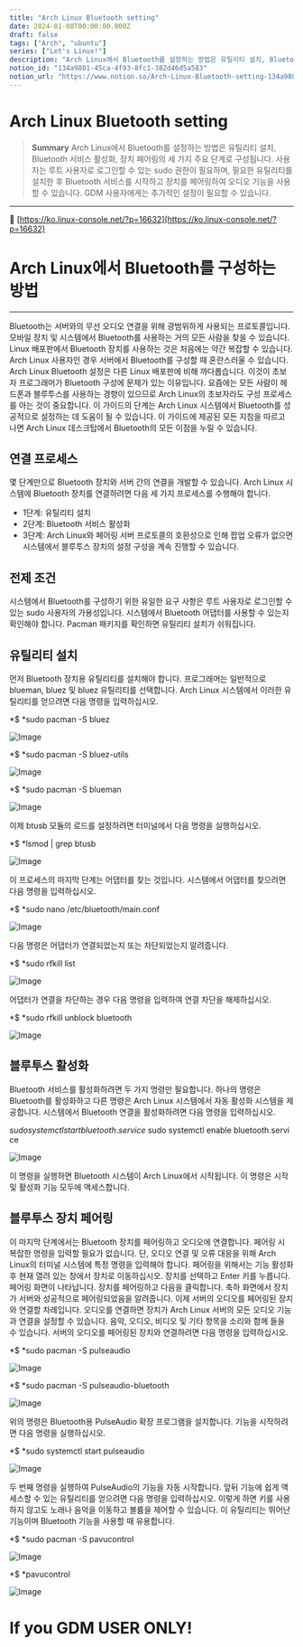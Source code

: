 ```yaml
---
title: "Arch Linux Bluetooth setting"
date: 2024-01-08T00:00:00.000Z
draft: false
tags: ["Arch", "ubuntu"]
series: ["Let's Linux!"]
description: "Arch Linux에서 Bluetooth를 설정하는 방법은 유틸리티 설치, Bluetooth 서비스 활성화, 장치 페어링의 세 가지 주요 단계로 구성됩니다. 사용자는 루트 사용자로 로그인할 수 있는 sudo 권한이 필요하며, 필요한 유틸리티를 설치한 후 Bluetooth 서비스를 시작하고 장치를 페어링하여 오디오 기능을 사용할 수 있습니다. GDM 사용자에게는 추가적인 설정이 필요할 수 있습니다."
notion_id: "134a9801-45ca-4f93-8fc1-382d46d5a583"
notion_url: "https://www.notion.so/Arch-Linux-Bluetooth-setting-134a980145ca4f938fc1382d46d5a583"
---
```


# Arch Linux Bluetooth setting

> **Summary**
> Arch Linux에서 Bluetooth를 설정하는 방법은 유틸리티 설치, Bluetooth 서비스 활성화, 장치 페어링의 세 가지 주요 단계로 구성됩니다. 사용자는 루트 사용자로 로그인할 수 있는 sudo 권한이 필요하며, 필요한 유틸리티를 설치한 후 Bluetooth 서비스를 시작하고 장치를 페어링하여 오디오 기능을 사용할 수 있습니다. GDM 사용자에게는 추가적인 설정이 필요할 수 있습니다.

---

🔗 [https://ko.linux-console.net/?p=16632](https://ko.linux-console.net/?p=16632)

# **Arch Linux에서 Bluetooth를 구성하는 방법**

---

Bluetooth는 서버와의 무선 오디오 연결을 위해 광범위하게 사용되는 프로토콜입니다. 모바일 장치 및 시스템에서 Bluetooth를 사용하는 거의 모든 사람을 찾을 수 있습니다. Linux 배포판에서 Bluetooth 장치를 사용하는 것은 처음에는 약간 복잡할 수 있습니다. Arch Linux 사용자인 경우 서버에서 Bluetooth를 구성할 때 혼란스러울 수 있습니다. Arch Linux Bluetooth 설정은 다른 Linux 배포판에 비해 까다롭습니다. 이것이 초보자 프로그래머가 Bluetooth 구성에 문제가 있는 이유입니다. 요즘에는 모든 사람이 헤드폰과 블루투스를 사용하는 경향이 있으므로 Arch Linux의 초보자라도 구성 프로세스를 아는 것이 중요합니다. 이 가이드의 단계는 Arch Linux 시스템에서 Bluetooth를 성공적으로 설정하는 데 도움이 될 수 있습니다. 이 가이드에 제공된 모든 지침을 따르고 나면 Arch Linux 데스크탑에서 Bluetooth의 모든 이점을 누릴 수 있습니다.

## **연결 프로세스**

몇 단계만으로 Bluetooth 장치와 서버 간의 연결을 개발할 수 있습니다. Arch Linux 시스템에 Bluetooth 장치를 연결하려면 다음 세 가지 프로세스를 수행해야 합니다.

- 1단계: 유틸리티 설치
- 2단계: Bluetooth 서비스 활성화
- 3단계: Arch Linux와 페어링
서버 프로토콜의 호환성으로 인해 팝업 오류가 없으면 시스템에서 블루투스 장치의 설정 구성을 계속 진행할 수 있습니다.

## **전제 조건**

시스템에서 Bluetooth를 구성하기 위한 유일한 요구 사항은 루트 사용자로 로그인할 수 있는 sudo 사용자의 가용성입니다. 시스템에서 Bluetooth 어댑터를 사용할 수 있는지 확인해야 합니다. Pacman 패키지를 확인하면 유틸리티 설치가 쉬워집니다.

## **유틸리티 설치**

먼저 Bluetooth 장치용 유틸리티를 설치해야 합니다. 프로그래머는 일반적으로 blueman, bluez 및 bluez 유틸리티를 선택합니다. Arch Linux 시스템에서 이러한 유틸리티를 얻으려면 다음 명령을 입력하십시오.

*$ *sudo pacman -S bluez

![Image](https://ko.linux-console.net/common-images/configure_bluetooth_arch_linux/configure_bluetooth_1.jpg)

*$ *sudo pacman -S bluez-utils

![Image](https://ko.linux-console.net/common-images/configure_bluetooth_arch_linux/configure_bluetooth_2.jpg)

*$ *sudo pacman -S blueman

![Image](https://ko.linux-console.net/common-images/configure_bluetooth_arch_linux/configure_bluetooth_3.jpg)

이제 btusb 모듈의 로드를 설정하려면 터미널에서 다음 명령을 실행하십시오.

*$ *lsmod | grep btusb

![Image](https://ko.linux-console.net/common-images/configure_bluetooth_arch_linux/configure_bluetooth_4.jpg)

이 프로세스의 마지막 단계는 어댑터를 찾는 것입니다. 시스템에서 어댑터를 찾으려면 다음 명령을 입력하십시오.

*$ *sudo nano /etc/bluetooth/main.conf

![Image](https://ko.linux-console.net/common-images/configure_bluetooth_arch_linux/configure_bluetooth_5.jpg)

다음 명령은 어댑터가 연결되었는지 또는 차단되었는지 알려줍니다.

*$ *sudo rfkill list

![Image](https://ko.linux-console.net/common-images/configure_bluetooth_arch_linux/configure_bluetooth_6.jpg)

어댑터가 연결을 차단하는 경우 다음 명령을 입력하여 연결 차단을 해제하십시오.

*$ *sudo rfkill unblock bluetooth

![Image](https://ko.linux-console.net/common-images/configure_bluetooth_arch_linux/configure_bluetooth_7.jpg)

## **블루투스 활성화**

Bluetooth 서비스를 활성화하려면 두 가지 명령만 필요합니다. 하나의 명령은 Bluetooth를 활성화하고 다른 명령은 Arch Linux 시스템에서 자동 활성화 시스템을 제공합니다. 시스템에서 Bluetooth 연결을 활성화하려면 다음 명령을 입력하십시오.

$ sudo systemctl start bluetooth.service$ sudo systemctl enable bluetooth.service

![Image](https://ko.linux-console.net/common-images/configure_bluetooth_arch_linux/configure_bluetooth_8.jpg)

이 명령을 실행하면 Bluetooth 시스템이 Arch Linux에서 시작됩니다. 이 명령은 시작 및 활성화 기능 모두에 액세스합니다.

## **블루투스 장치 페어링**

이 마지막 단계에서는 Bluetooth 장치를 페어링하고 오디오에 연결합니다. 페어링 시 복잡한 명령을 입력할 필요가 없습니다. 단, 오디오 연결 및 오류 대응을 위해 Arch Linux의 터미널 시스템에 특정 명령을 입력해야 합니다. 페어링을 위해서는 기능 활성화 후 현재 열려 있는 창에서 장치로 이동하십시오. 장치를 선택하고 Enter 키를 누릅니다. 페어링 화면이 나타납니다. 장치를 페어링하고 다음을 클릭합니다. 축하 화면에서 장치가 서버와 성공적으로 페어링되었음을 알려줍니다. 이제 서버의 오디오를 페어링된 장치와 연결할 차례입니다. 오디오를 연결하면 장치가 Arch Linux 서버의 모든 오디오 기능과 연결을 설정할 수 있습니다. 음악, 오디오, 비디오 및 기타 항목을 소리와 함께 들을 수 있습니다. 서버의 오디오를 페어링된 장치와 연결하려면 다음 명령을 입력하십시오.

*$ *sudo pacman -S pulseaudio

![Image](https://ko.linux-console.net/common-images/configure_bluetooth_arch_linux/configure_bluetooth_9.jpg)

*$ *sudo pacman -S pulseaudio-bluetooth

![Image](https://ko.linux-console.net/common-images/configure_bluetooth_arch_linux/configure_bluetooth_10.jpg)

위의 명령은 Bluetooth용 PulseAudio 확장 프로그램을 설치합니다. 기능을 시작하려면 다음 명령을 실행하십시오.

*$ *sudo systemctl start pulseaudio

![Image](https://ko.linux-console.net/common-images/configure_bluetooth_arch_linux/configure_bluetooth_11.jpg)

두 번째 명령을 실행하여 PulseAudio의 기능을 자동 시작합니다. 앞뒤 기능에 쉽게 액세스할 수 있는 유틸리티를 얻으려면 다음 명령을 입력하십시오. 이렇게 하면 키를 사용하지 않고도 노래나 음악을 이동하고 볼륨을 제어할 수 있습니다. 이 유틸리티는 뛰어난 기능이며 Bluetooth 기능을 사용할 때 유용합니다.

*$ *sudo pacman -S pavucontrol

![Image](https://ko.linux-console.net/common-images/configure_bluetooth_arch_linux/configure_bluetooth_12.jpg)

*$ *pavucontrol

![Image](https://ko.linux-console.net/common-images/configure_bluetooth_arch_linux/configure_bluetooth_13.jpg)



# If you GDM USER ONLY!

